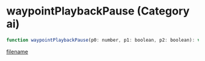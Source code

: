 # waypointPlaybackPause (Category ai)

```js
function waypointPlaybackPause(p0: number, p1: boolean, p2: boolean): void
```

[filename](waypointPlaybackPause_m.md ':include')